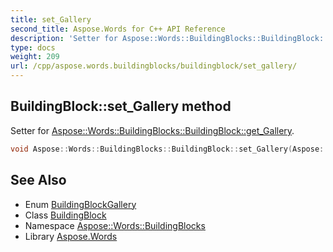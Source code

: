 ```yaml
---
title: set_Gallery
second_title: Aspose.Words for C++ API Reference
description: 'Setter for Aspose::Words::BuildingBlocks::BuildingBlock::get_Gallery.'
type: docs
weight: 209
url: /cpp/aspose.words.buildingblocks/buildingblock/set_gallery/
---
```

## BuildingBlock::set_Gallery method


Setter for [Aspose::Words::BuildingBlocks::BuildingBlock::get_Gallery](../get_gallery/).

```cpp
void Aspose::Words::BuildingBlocks::BuildingBlock::set_Gallery(Aspose::Words::BuildingBlocks::BuildingBlockGallery value)
```

## See Also

* Enum [BuildingBlockGallery](../../buildingblockgallery/)
* Class [BuildingBlock](../)
* Namespace [Aspose::Words::BuildingBlocks](../../)
* Library [Aspose.Words](../../../)
